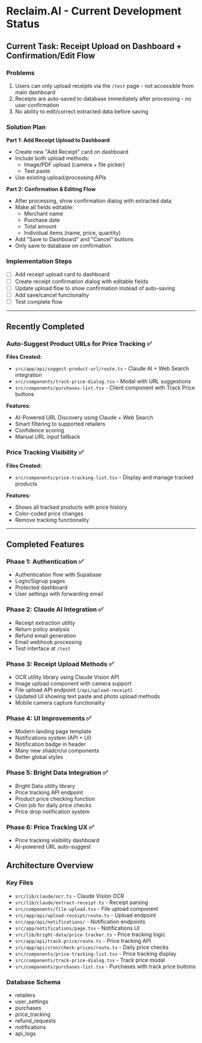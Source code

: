 # Reclaim.AI - Current Development Status

## Current Task: Receipt Upload on Dashboard + Confirmation/Edit Flow

### Problems
1. Users can only upload receipts via the `/test` page - not accessible from main dashboard
2. Receipts are auto-saved to database immediately after processing - no user confirmation
3. No ability to edit/correct extracted data before saving

### Solution Plan

**Part 1: Add Receipt Upload to Dashboard**
- Create new "Add Receipt" card on dashboard
- Include both upload methods:
  - Image/PDF upload (camera + file picker)
  - Text paste
- Use existing upload/processing APIs

**Part 2: Confirmation & Editing Flow**
- After processing, show confirmation dialog with extracted data
- Make all fields editable:
  - Merchant name
  - Purchase date
  - Total amount
  - Individual items (name, price, quantity)
- Add "Save to Dashboard" and "Cancel" buttons
- Only save to database on confirmation

### Implementation Steps

- [ ] Add receipt upload card to dashboard
- [ ] Create receipt confirmation dialog with editable fields
- [ ] Update upload flow to show confirmation instead of auto-saving
- [ ] Add save/cancel functionality
- [ ] Test complete flow

---

## Recently Completed

### Auto-Suggest Product URLs for Price Tracking ✅

**Files Created:**
- `src/app/api/suggest-product-url/route.ts` - Claude AI + Web Search integration
- `src/components/track-price-dialog.tsx` - Modal with URL suggestions
- `src/components/purchases-list.tsx` - Client component with Track Price buttons

**Features:**
- AI-Powered URL Discovery using Claude + Web Search
- Smart filtering to supported retailers
- Confidence scoring
- Manual URL input fallback

### Price Tracking Visibility ✅

**Files Created:**
- `src/components/price-tracking-list.tsx` - Display and manage tracked products

**Features:**
- Shows all tracked products with price history
- Color-coded price changes
- Remove tracking functionality

---

## Completed Features

### Phase 1: Authentication ✅
- Authentication flow with Supabase
- Login/Signup pages
- Protected dashboard
- User settings with forwarding email

### Phase 2: Claude AI Integration ✅
- Receipt extraction utility
- Return policy analysis
- Refund email generation
- Email webhook processing
- Test interface at `/test`

### Phase 3: Receipt Upload Methods ✅
- OCR utility library using Claude Vision API
- Image upload component with camera support
- File upload API endpoint (`/api/upload-receipt`)
- Updated UI showing text paste and photo upload methods
- Mobile camera capture functionality

### Phase 4: UI Improvements ✅
- Modern landing page template
- Notifications system (API + UI)
- Notification badge in header
- Many new shadcn/ui components
- Better global styles

### Phase 5: Bright Data Integration ✅
- Bright Data utility library
- Price tracking API endpoint
- Product price checking function
- Cron job for daily price checks
- Price drop notification system

### Phase 6: Price Tracking UX ✅
- Price tracking visibility dashboard
- AI-powered URL auto-suggest

## Architecture Overview

### Key Files
- `src/lib/claude/ocr.ts` - Claude Vision OCR
- `src/lib/claude/extract-receipt.ts` - Receipt parsing
- `src/components/file-upload.tsx` - File upload component
- `src/app/api/upload-receipt/route.ts` - Upload endpoint
- `src/app/api/notifications/` - Notification endpoints
- `src/app/notifications/page.tsx` - Notifications UI
- `src/lib/bright-data/price-tracker.ts` - Price tracking logic
- `src/app/api/track-price/route.ts` - Price tracking API
- `src/app/api/cron/check-prices/route.ts` - Daily price checks
- `src/components/price-tracking-list.tsx` - Price tracking display
- `src/components/track-price-dialog.tsx` - Track price modal
- `src/components/purchases-list.tsx` - Purchases with track price buttons

### Database Schema
- retailers
- user_settings
- purchases
- price_tracking
- refund_requests
- notifications
- api_logs
